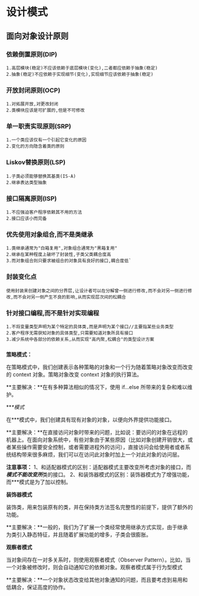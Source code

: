 # 设计模式

## 面向对象设计原则

### 依赖倒置原则(DIP)

```
1.高层模块(稳定)不应该依赖于底层模块(变化),二者都应依赖于抽象(稳定)
2.抽象(稳定)不应依赖于实现细节(变化),实现细节应该依赖于抽象(稳定)
```

### 开放封闭原则(OCP)

```
1.对拓展开放,对更改封闭
2.类模块应该是可扩展的,但是不可修改
```

### 单一职责实现原则(SRP)

```
1.一个类应该仅有一个引起它变化的原因
2.变化的方向隐含着类的原则
```

### Liskov替换原则(LSP)

```
1.子类必须能够替换其基类(IS-A)
2.继承表达类型抽象
```

### 接口隔离原则(ISP)

```
1.不应强迫客户程序依赖其不用的方法
2.接口应该小而完备
```

### 优先使用对象组合,而不是类继承

```
1.类继承通常为"白箱复用",对象组合通常为"黑箱复用"
2.继承在某种程度上破坏了封装性,子类父类耦合度高
3.而对象组合则只要求被组合的对象具有良好的接口,耦合度低`
```

### 封装变化点

```
使用封装来创建对象之间的分界层,让设计者可以在分解曾一侧进行修改,而不会对另一侧进行修改,而不会对另一侧产生不良的影响,从而实现层次间的松耦合
```

### 针对接口编程,而不是针对实现编程

```
1.不将变量类型声明为某个特定的具体类,而是声明为某个接口//主要指某些业务类型
2.客户程序无需获知对象的具体类型,只需要知道对象所具有接口
3.减少系统中各部分的依赖关系,从而实现"高内聚,松耦合"的类型设计方案
```

### 







**策略模式：** 

  在策略模式中，我们创建表示各种策略的对象和一个行为随着策略对象改变而改变的 context 对象。策略对象改变 context 对象的执行算法。 

  **主要解决：**在有多种算法相似的情况下，使用 if...else 所带来的复杂和难以维护。 

   

  ***\**模式** 

  在***模式中，我们创建具有现有对象的对象，以便向外界提供功能接口。 

  **主要解决：**在直接访问对象时带来的问题，比如说：要访问的对象在远程的机器上。在面向对象系统中，有些对象由于某些原因（比如对象创建开销很大，或者某些操作需要安全控制，或者需要进程外的访问），直接访问会给使用者或者系统结构带来很多麻烦，我们可以在访问此对象时加上一个对此对象的访问层。 

  **注意事项：** 1、和适配器模式的区别：适配器模式主要改变所考虑对象的接口，而***模式不能改变所***类的接口。 2、和装饰器模式的区别：装饰器模式为了增强功能，而***模式是为了加以控制。 

   

  **装饰器模式** 

  装饰类，用来包装原有的类，并在保持类方法签名完整性的前提下，提供了额外的功能。 

  **主要解决：**一般的，我们为了扩展一个类经常使用继承方式实现，由于继承为类引入静态特征，并且随着扩展功能的增多，子类会很膨胀。 

   

  **观察者模式** 

  当对象间存在一对多关系时，则使用观察者模式（Observer Pattern）。比如，当一个对象被修改时，则会自动通知它的依赖对象。观察者模式属于行为型模式 

  **主要解决：**一个对象状态改变给其他对象通知的问题，而且要考虑到易用和低耦合，保证高度的协作。 

